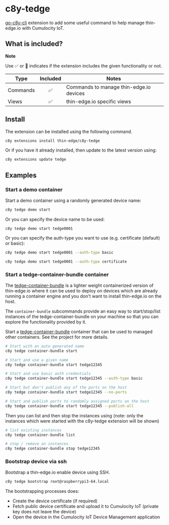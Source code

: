# c8y-tedge

[go-c8y-cli](https://goc8ycli.netlify.app/) extension to add some useful command to help manage thin-edge.io with Cumulocity IoT.

## What is included?

**Note**

Use ✅ or 🔲 indicates if the extension includes the given functionality or not.


|Type|Included|Notes|
|----|:-:|-----|
|Commands|✅|Commands to manage thin-edge.io devices|
|Views|✅|thin-edge.io specific views|

## Install

The extension can be installed using the following command.

```sh
c8y extensions install thin-edge/c8y-tedge
```

Or if you have it already installed, then update to the latest version using:

```sh
c8y extensions update tedge
```

## Examples

### Start a demo container

Start a demo container using a randomly generated device name:

```sh
c8y tedge demo start
```

Or you can specify the device name to be used:

```
c8y tedge demo start tedge0001
```

Or you can specify the auth-type you want to use (e.g. certificate (default) or basic):

```sh
c8y tedge demo start tedge0001 --auth-type basic

c8y tedge demo start tedge0001 --auth-type certificate
```

### Start a tedge-container-bundle container

The [tedge-container-bundle](https://github.com/thin-edge/tedge-container-bundle) is a lighter weight containerized version of thin-edge.io where it can be used to deploy on devices which are already running a container engine and you don't want to install thin-edge.io on the host.

The `container-bundle` subcommands provide an easy way to start/stop/list instances of the tedge-container-bundle on your machine so that you can explore the functionality provided by it.

Start a [tedge-container-bundle](https://github.com/thin-edge/tedge-container-bundle) container that can be used to managed other containers. See the project for more details.

```sh
# Start with an auto generated name
c8y tedge container-bundle start

# Start and use a given name
c8y tedge container-bundle start tedge12345

# Start and use basic auth credentials
c8y tedge container-bundle start tedge12345 --auth-type basic

# Start but don't publish any of the ports on the host
c8y tedge container-bundle start tedge12345 --no-ports

# Start and publish ports to randomly assigned ports on the host
c8y tedge container-bundle start tedge12345 --publish-all
```

Then you can list and then stop the instances using (note: only the instances which were started with the c8y-tedge extension will be shown)

```sh
# list existing instances
c8y tedge container-bundle list

# stop / remove an instances
c8y tedge container-bundle stop tedge12345
```

### Bootstrap device via ssh

Bootstrap a thin-edge.io enable device using SSH.

```sh
c8y tedge bootstrap root@raspberrypi3-64.local
```

The bootstrapping processes does:

* Create the device certificate (if required)
* Fetch public device certificate and upload it to Cumulocity IoT (private key does not leave the device)
* Open the device in the Cumulocity IoT Device Management application

